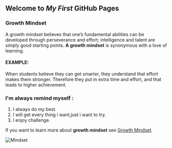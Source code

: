 ## Welcome to *My First* GitHub Pages 

### Growth Mindset ###
A growth mindset believes that one’s fundamental abilities can be developed through perseverance and effort; intelligence and talent are simply good starting points. **A growth mindset** is synonymous with a love of learning.

#### EXAMPLE: ####
When students believe they can get smarter, they understand that effort makes them stronger. Therefore they put in extra time and effort, and that leads to higher achievement.

### I'm always remind myself : ###
1. I always do my best.
2. I will get every thing i want,just i want to try.
3. I enjoy challenge.

If you want to learn more about **growth mindset** see [Growth Mindset](https://hbr.org/2016/01/what-having-a-growth-mindset-actually-means).

![Mindset](https://ih1.redbubble.net/image.703752100.9302/fposter,small,wall_texture,product,750x1000.jpg)


